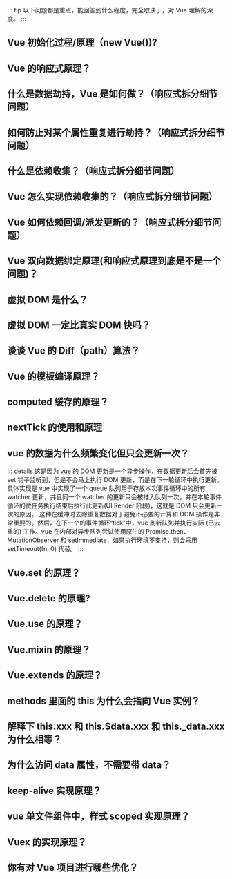 ::: tip
以下问题都是重点，能回答到什么程度，完全取决于，对 Vue 理解的深度。
:::

## Vue 初始化过程/原理（new Vue())?

## Vue 的响应式原理？

## 什么是数据劫持，Vue 是如何做？（响应式拆分细节问题）

## 如何防止对某个属性重复进行劫持？（响应式拆分细节问题）

## 什么是依赖收集？（响应式拆分细节问题）

## Vue 怎么实现依赖收集的？（响应式拆分细节问题）

## Vue 如何依赖回调/派发更新的？（响应式拆分细节问题）

## Vue 双向数据绑定原理(和响应式原理到底是不是一个问题)？

## 虚拟 DOM 是什么？

## 虚拟 DOM 一定比真实 DOM 快吗？

## 谈谈 Vue 的 Diff（path）算法？

## Vue 的模板编译原理？

## computed 缓存的原理？

## nextTick 的使用和原理

## vue 的数据为什么频繁变化但只会更新一次？
::: details
这是因为 vue 的 DOM 更新是一个异步操作，在数据更新后会首先被 set 钩子监听到，但是不会马上执行 DOM 更新，而是在下一轮循环中执行更新。
具体实现是 vue 中实现了一个 queue 队列用于存放本次事件循环中的所有 watcher 更新，并且同一个 watcher 的更新只会被推入队列一次，并在本轮事件循环的微任务执行结束后执行此更新(UI Render 阶段)，这就是 DOM 只会更新一次的原因。
这种在缓冲时去除重复数据对于避免不必要的计算和 DOM 操作是非常重要的。然后，在下一个的事件循环“tick”中，vue 刷新队列并执行实际 (已去重的) 工作。vue 在内部对异步队列尝试使用原生的 Promise.then、MutationObserver  和 setImmediate，如果执行环境不支持，则会采用 setTimeout(fn, 0) 代替。
:::

## Vue.set 的原理？

## Vue.delete 的原理?

## Vue.use 的原理？

## Vue.mixin 的原理？

## Vue.extends 的原理？

## methods 里面的 this 为什么会指向 Vue 实例？

## 解释下 this.xxx 和 this.$data.xxx 和 this.\_data.xxx 为什么相等？

## 为什么访问 data 属性，不需要带 data？

## keep-alive 实现原理？

## vue 单文件组件中，样式 scoped 实现原理？

## Vuex 的实现原理？

## 你有对 Vue 项目进行哪些优化？
